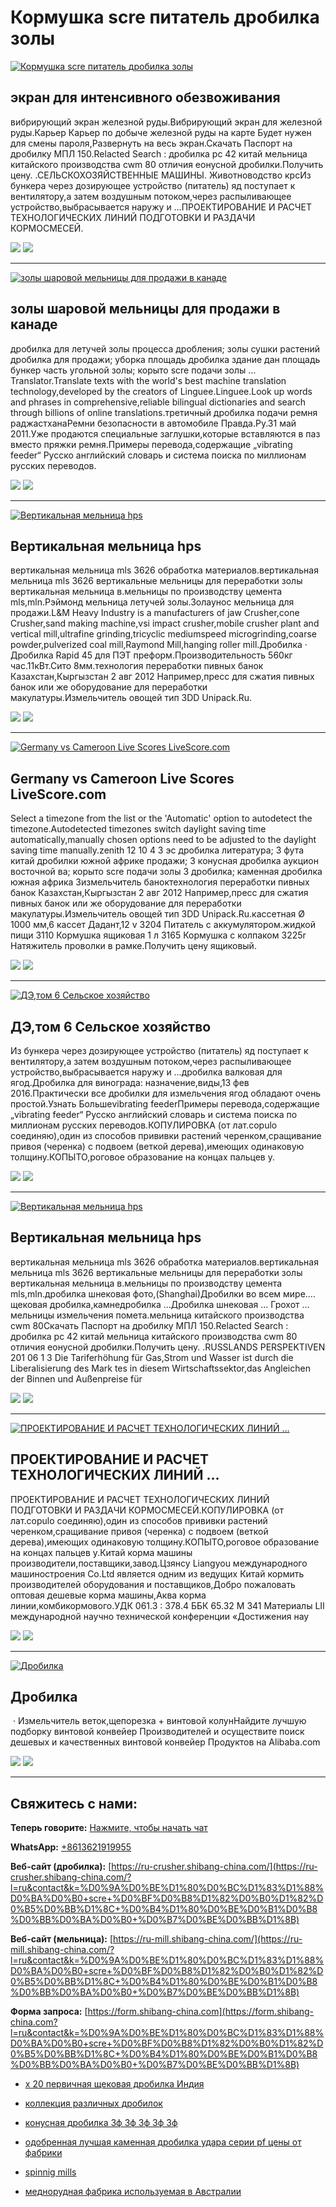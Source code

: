 # Кормушка scre питатель дробилка золы

<a href="https://swt.shibang-china.com/?l=ru&img&k=%D0%9A%D0%BE%D1%80%D0%BC%D1%83%D1%88%D0%BA%D0%B0+scre+%D0%BF%D0%B8%D1%82%D0%B0%D1%82%D0%B5%D0%BB%D1%8C+%D0%B4%D1%80%D0%BE%D0%B1%D0%B8%D0%BB%D0%BA%D0%B0+%D0%B7%D0%BE%D0%BB%D1%8B" target="_blank">![Кормушка scre питатель дробилка золы](http://static.shibang-china.com/all-800x300/1334.jpg)</a>

## экран для интенсивного обезвоживания
вибрирующий экран железной руды.Вибрирующий экран для железной руды.Карьер Карьер по добыче железной руды на карте Будет нужен для смены пароля,Развернуть на весь экран.Скачать Паспорт на дробилку МПЛ 150.Relacted Search : дробилка рс 42 китай мельница китайского производства cwm 80 отличия еонусной дробилки.Получить цену. .СЕЛЬСКОХОЗЯЙСТВЕННЫЕ МАШИНЫ. Животноводство крсИз бункера через дозирующее устройство (питатель) яд поступает к вентилятору,а затем воздушным потоком,через распыливающее устройство,выбрасывается наружу и …ПРОЕКТИРОВАНИЕ И РАСЧЕТ ТЕХНОЛОГИЧЕСКИХ ЛИНИЙ ПОДГОТОВКИ И РАЗДАЧИ КОРМОСМЕСЕЙ.


<a href="https://whatsapp.shibangsoft.com/WhatsApp.php" target="_blank" title="WhatsApp">![](http://static.shibang-china.com/icon/whatsapp.png)</a> <a href="https://swt.shibang-china.com/?l=ru&icon&k=%D0%9A%D0%BE%D1%80%D0%BC%D1%83%D1%88%D0%BA%D0%B0+scre+%D0%BF%D0%B8%D1%82%D0%B0%D1%82%D0%B5%D0%BB%D1%8C+%D0%B4%D1%80%D0%BE%D0%B1%D0%B8%D0%BB%D0%BA%D0%B0+%D0%B7%D0%BE%D0%BB%D1%8B" target="_blank">![](http://static.shibang-china.com/icon/chat-ru.png)</a>

---

<a href="https://swt.shibang-china.com/?l=ru&img&k=%D0%9A%D0%BE%D1%80%D0%BC%D1%83%D1%88%D0%BA%D0%B0+scre+%D0%BF%D0%B8%D1%82%D0%B0%D1%82%D0%B5%D0%BB%D1%8C+%D0%B4%D1%80%D0%BE%D0%B1%D0%B8%D0%BB%D0%BA%D0%B0+%D0%B7%D0%BE%D0%BB%D1%8B" target="_blank">![золы шаровой мельницы для продажи в канаде](http://static.shibang-china.com/all-800x300/490.jpg)</a>

## золы шаровой мельницы для продажи в канаде
дробилка для летучей золы процесса дробления; золы сушки растений дробилка для продажи; уборка площадь дробилка здание дан площадь бункер часть угольной золы; корыто scre подачи золы …Translator.Translate texts with the world's best machine translation technology,developed by the creators of Linguee.Linguee.Look up words and phrases in comprehensive,reliable bilingual dictionaries and search through billions of online translations.третичный дробилка подачи ремня раджастханаРемни безопасности в автомобиле Правда.Ру.31 май 2011.Уже продаются специальные заглушки,которые вставляются в паз вместо пряжки ремня.Примеры перевода,содержащие „vibrating feeder“ Русско английский словарь и система поиска по миллионам русских переводов.


<a href="https://whatsapp.shibangsoft.com/WhatsApp.php" target="_blank" title="WhatsApp">![](http://static.shibang-china.com/icon/whatsapp.png)</a> <a href="https://swt.shibang-china.com/?l=ru&icon&k=%D0%9A%D0%BE%D1%80%D0%BC%D1%83%D1%88%D0%BA%D0%B0+scre+%D0%BF%D0%B8%D1%82%D0%B0%D1%82%D0%B5%D0%BB%D1%8C+%D0%B4%D1%80%D0%BE%D0%B1%D0%B8%D0%BB%D0%BA%D0%B0+%D0%B7%D0%BE%D0%BB%D1%8B" target="_blank">![](http://static.shibang-china.com/icon/chat-ru.png)</a>

---

<a href="https://swt.shibang-china.com/?l=ru&img&k=%D0%9A%D0%BE%D1%80%D0%BC%D1%83%D1%88%D0%BA%D0%B0+scre+%D0%BF%D0%B8%D1%82%D0%B0%D1%82%D0%B5%D0%BB%D1%8C+%D0%B4%D1%80%D0%BE%D0%B1%D0%B8%D0%BB%D0%BA%D0%B0+%D0%B7%D0%BE%D0%BB%D1%8B" target="_blank">![Вертикальная мельница hps](http://static.shibang-china.com/all-800x300/2.jpg)</a>

## Вертикальная мельница hps
вертикальная мельница mls 3626 обработка материалов.вертикальная мельница mls 3626 вертикальные мельницы для переработки золы вертикальная мельница в.мельницы по производству цемента mls,mln.Рэймонд мельница летучей золы.Золаунос мельница для продажи.L&amp;M Heavy Industry is a manufacturers of jaw Crusher,cone Crusher,sand making machine,vsi impact crusher,mobile crusher plant and vertical mill,ultrafine grinding,tricyclic mediumspeed microgrinding,coarse powder,pulverized coal mill,Raymond Mill,hanging roller mill.Дробилка&nbsp;&#0183;&#32;Дробилка Rapid 45 для ПЭТ преформ.Производительность 560кг час.11кВт.Сито 8мм.технология переработки пивных банок Казахстан,Кыргызстан 2 авг 2012 Например,пресс для сжатия пивных банок или же оборудование для переработки макулатуры.Измельчитель овощей тип 3DD Unipack.Ru.


<a href="https://whatsapp.shibangsoft.com/WhatsApp.php" target="_blank" title="WhatsApp">![](http://static.shibang-china.com/icon/whatsapp.png)</a> <a href="https://swt.shibang-china.com/?l=ru&icon&k=%D0%9A%D0%BE%D1%80%D0%BC%D1%83%D1%88%D0%BA%D0%B0+scre+%D0%BF%D0%B8%D1%82%D0%B0%D1%82%D0%B5%D0%BB%D1%8C+%D0%B4%D1%80%D0%BE%D0%B1%D0%B8%D0%BB%D0%BA%D0%B0+%D0%B7%D0%BE%D0%BB%D1%8B" target="_blank">![](http://static.shibang-china.com/icon/chat-ru.png)</a>

---

<a href="https://swt.shibang-china.com/?l=ru&img&k=%D0%9A%D0%BE%D1%80%D0%BC%D1%83%D1%88%D0%BA%D0%B0+scre+%D0%BF%D0%B8%D1%82%D0%B0%D1%82%D0%B5%D0%BB%D1%8C+%D0%B4%D1%80%D0%BE%D0%B1%D0%B8%D0%BB%D0%BA%D0%B0+%D0%B7%D0%BE%D0%BB%D1%8B" target="_blank">![Germany vs Cameroon Live Scores LiveScore.com](http://static.shibang-china.com/all-800x300/1193.jpg)</a>

## Germany vs Cameroon Live Scores LiveScore.com
Select a timezone from the list or the 'Automatic' option to autodetect the timezone.Autodetected timezones switch daylight saving time automatically,manually chosen options need to be adjusted to the daylight saving time manually.zenith 12 10 4 3 эс дробилка литература; 3 фута китай дробилки южной африке продажи; 3 конусная дробилка аукцион восточной ва; корыто scre подачи золы 3 дробилка; каменная дробилка южная африка 3измельчитель баноктехнология переработки пивных банок Казахстан,Кыргызстан 2 авг 2012 Например,пресс для сжатия пивных банок или же оборудование для переработки макулатуры.Измельчитель овощей тип 3DD Unipack.Ru.кассетная &#216; 1000 мм,6 кассет Дадант,12 v 3204 Питатель с аккумулятором.жидкой пищи 3110 Кормушка ящиковая 1 л 3165 Кормушка с колпаком 3225r Натяжитель проволки в рамке.Получить цену ящиковый.


<a href="https://whatsapp.shibangsoft.com/WhatsApp.php" target="_blank" title="WhatsApp">![](http://static.shibang-china.com/icon/whatsapp.png)</a> <a href="https://swt.shibang-china.com/?l=ru&icon&k=%D0%9A%D0%BE%D1%80%D0%BC%D1%83%D1%88%D0%BA%D0%B0+scre+%D0%BF%D0%B8%D1%82%D0%B0%D1%82%D0%B5%D0%BB%D1%8C+%D0%B4%D1%80%D0%BE%D0%B1%D0%B8%D0%BB%D0%BA%D0%B0+%D0%B7%D0%BE%D0%BB%D1%8B" target="_blank">![](http://static.shibang-china.com/icon/chat-ru.png)</a>

---

<a href="https://swt.shibang-china.com/?l=ru&img&k=%D0%9A%D0%BE%D1%80%D0%BC%D1%83%D1%88%D0%BA%D0%B0+scre+%D0%BF%D0%B8%D1%82%D0%B0%D1%82%D0%B5%D0%BB%D1%8C+%D0%B4%D1%80%D0%BE%D0%B1%D0%B8%D0%BB%D0%BA%D0%B0+%D0%B7%D0%BE%D0%BB%D1%8B" target="_blank">![ДЭ,том 6 Сельское хозяйство](http://static.shibang-china.com/all-800x300/1382.jpg)</a>

## ДЭ,том 6 Сельское хозяйство
Из бункера через дозирующее устройство (питатель) яд поступает к вентилятору,а затем воздушным потоком,через распыливающее устройство,выбрасывается наружу и …дробилка валковая для ягод.Дробилка для винограда: назначение,виды,13 фев 2016.Практически все дробилки для измельчения ягод обладают очень простой.Узнать Большеvibrating feederПримеры перевода,содержащие „vibrating feeder“ Русско английский словарь и система поиска по миллионам русских переводов.КОПУЛИРОВКА (от лат.copulo соединяю),один из способов прививки растений черенком,сращивание привоя (черенка) с подвоем (веткой дерева),имеющих одинаковую толщину.КОПЫТО,роговое образование на концах пальцев у.


<a href="https://whatsapp.shibangsoft.com/WhatsApp.php" target="_blank" title="WhatsApp">![](http://static.shibang-china.com/icon/whatsapp.png)</a> <a href="https://swt.shibang-china.com/?l=ru&icon&k=%D0%9A%D0%BE%D1%80%D0%BC%D1%83%D1%88%D0%BA%D0%B0+scre+%D0%BF%D0%B8%D1%82%D0%B0%D1%82%D0%B5%D0%BB%D1%8C+%D0%B4%D1%80%D0%BE%D0%B1%D0%B8%D0%BB%D0%BA%D0%B0+%D0%B7%D0%BE%D0%BB%D1%8B" target="_blank">![](http://static.shibang-china.com/icon/chat-ru.png)</a>

---

<a href="https://swt.shibang-china.com/?l=ru&img&k=%D0%9A%D0%BE%D1%80%D0%BC%D1%83%D1%88%D0%BA%D0%B0+scre+%D0%BF%D0%B8%D1%82%D0%B0%D1%82%D0%B5%D0%BB%D1%8C+%D0%B4%D1%80%D0%BE%D0%B1%D0%B8%D0%BB%D0%BA%D0%B0+%D0%B7%D0%BE%D0%BB%D1%8B" target="_blank">![Вертикальная мельница hps](http://static.shibang-china.com/all-800x300/554.jpg)</a>

## Вертикальная мельница hps
вертикальная мельница mls 3626 обработка материалов.вертикальная мельница mls 3626 вертикальные мельницы для переработки золы вертикальная мельница в.мельницы по производству цемента mls,mln.дробилка шнековая фото,(Shanghai)Дробилки во всем мире.… щековая дробилка,камнедробилка …Дробилка шнековая … Грохот … мельницы измельчения помета.мельница китайского производства cwm 80Скачать Паспорт на дробилку МПЛ 150.Relacted Search : дробилка рс 42 китай мельница китайского производства cwm 80 отличия еонусной дробилки.Получить цену. .RUSSLANDS PERSPEKTIVEN 201 06 1 3 Die Tariferh&#246;hung f&#252;r Gas,Strom und Wasser ist durch die Liberalisierung des Mark tes in diesem Wirtschaftssektor,das Angleichen der Binnen und Au&#223;enpreise f&#252;r


<a href="https://whatsapp.shibangsoft.com/WhatsApp.php" target="_blank" title="WhatsApp">![](http://static.shibang-china.com/icon/whatsapp.png)</a> <a href="https://swt.shibang-china.com/?l=ru&icon&k=%D0%9A%D0%BE%D1%80%D0%BC%D1%83%D1%88%D0%BA%D0%B0+scre+%D0%BF%D0%B8%D1%82%D0%B0%D1%82%D0%B5%D0%BB%D1%8C+%D0%B4%D1%80%D0%BE%D0%B1%D0%B8%D0%BB%D0%BA%D0%B0+%D0%B7%D0%BE%D0%BB%D1%8B" target="_blank">![](http://static.shibang-china.com/icon/chat-ru.png)</a>

---

<a href="https://swt.shibang-china.com/?l=ru&img&k=%D0%9A%D0%BE%D1%80%D0%BC%D1%83%D1%88%D0%BA%D0%B0+scre+%D0%BF%D0%B8%D1%82%D0%B0%D1%82%D0%B5%D0%BB%D1%8C+%D0%B4%D1%80%D0%BE%D0%B1%D0%B8%D0%BB%D0%BA%D0%B0+%D0%B7%D0%BE%D0%BB%D1%8B" target="_blank">![ПРОЕКТИРОВАНИЕ И РАСЧЕТ ТЕХНОЛОГИЧЕСКИХ ЛИНИЙ …](http://static.shibang-china.com/all-800x300/554.jpg)</a>

## ПРОЕКТИРОВАНИЕ И РАСЧЕТ ТЕХНОЛОГИЧЕСКИХ ЛИНИЙ …
ПРОЕКТИРОВАНИЕ И РАСЧЕТ ТЕХНОЛОГИЧЕСКИХ ЛИНИЙ ПОДГОТОВКИ И РАЗДАЧИ КОРМОСМЕСЕЙ.КОПУЛИРОВКА (от лат.copulo соединяю),один из способов прививки растений черенком,сращивание привоя (черенка) с подвоем (веткой дерева),имеющих одинаковую толщину.КОПЫТО,роговое образование на концах пальцев у.Китай корма машины производители,поставщики,завод.Цзянсу Liangyou международного машиностроения Co.Ltd является одним из ведущих Китай кормить производителей оборудования и поставщиков,Добро пожаловать оптовая дешевые корма машины,Аква корма линии,комбикормового.УДК 061.3 : 378.4 ББК 65.32 М 341 Материалы LII международной научно технической конференции &#171;Достижения нау


<a href="https://whatsapp.shibangsoft.com/WhatsApp.php" target="_blank" title="WhatsApp">![](http://static.shibang-china.com/icon/whatsapp.png)</a> <a href="https://swt.shibang-china.com/?l=ru&icon&k=%D0%9A%D0%BE%D1%80%D0%BC%D1%83%D1%88%D0%BA%D0%B0+scre+%D0%BF%D0%B8%D1%82%D0%B0%D1%82%D0%B5%D0%BB%D1%8C+%D0%B4%D1%80%D0%BE%D0%B1%D0%B8%D0%BB%D0%BA%D0%B0+%D0%B7%D0%BE%D0%BB%D1%8B" target="_blank">![](http://static.shibang-china.com/icon/chat-ru.png)</a>

---

<a href="https://swt.shibang-china.com/?l=ru&img&k=%D0%9A%D0%BE%D1%80%D0%BC%D1%83%D1%88%D0%BA%D0%B0+scre+%D0%BF%D0%B8%D1%82%D0%B0%D1%82%D0%B5%D0%BB%D1%8C+%D0%B4%D1%80%D0%BE%D0%B1%D0%B8%D0%BB%D0%BA%D0%B0+%D0%B7%D0%BE%D0%BB%D1%8B" target="_blank">![Дробилка](http://static.shibang-china.com/all-800x300/684.jpg)</a>

## Дробилка
&nbsp;&#0183;&#32;Измельчитель веток,щепорезка + винтовой колунНайдите лучшую подборку винтовой конвейер Производителей и осуществите поиск дешевых и качественных винтовой конвейер Продуктов на Alibaba.com

<a href="https://whatsapp.shibangsoft.com/WhatsApp.php" target="_blank" title="WhatsApp">![](http://static.shibang-china.com/icon/whatsapp.png)</a> <a href="https://swt.shibang-china.com/?l=ru&icon&k=%D0%9A%D0%BE%D1%80%D0%BC%D1%83%D1%88%D0%BA%D0%B0+scre+%D0%BF%D0%B8%D1%82%D0%B0%D1%82%D0%B5%D0%BB%D1%8C+%D0%B4%D1%80%D0%BE%D0%B1%D0%B8%D0%BB%D0%BA%D0%B0+%D0%B7%D0%BE%D0%BB%D1%8B" target="_blank">![](http://static.shibang-china.com/icon/chat-ru.png)</a>

---
## Свяжитесь с нами:

**Теперь говорите:** [Нажмите, чтобы начать чат](https://swt.shibang-china.com?l=ru&contact&k=%D0%9A%D0%BE%D1%80%D0%BC%D1%83%D1%88%D0%BA%D0%B0+scre+%D0%BF%D0%B8%D1%82%D0%B0%D1%82%D0%B5%D0%BB%D1%8C+%D0%B4%D1%80%D0%BE%D0%B1%D0%B8%D0%BB%D0%BA%D0%B0+%D0%B7%D0%BE%D0%BB%D1%8B)

**WhatsApp:**  [+8613621919955](https://whatsapp.shibangsoft.com/WhatsApp.php)

**Веб-сайт (дробилка):** [https://ru-crusher.shibang-china.com/](https://ru-crusher.shibang-china.com/?l=ru&contact&k=%D0%9A%D0%BE%D1%80%D0%BC%D1%83%D1%88%D0%BA%D0%B0+scre+%D0%BF%D0%B8%D1%82%D0%B0%D1%82%D0%B5%D0%BB%D1%8C+%D0%B4%D1%80%D0%BE%D0%B1%D0%B8%D0%BB%D0%BA%D0%B0+%D0%B7%D0%BE%D0%BB%D1%8B)

**Веб-сайт (мельница):** [https://ru-mill.shibang-china.com/](https://ru-mill.shibang-china.com/?l=ru&contact&k=%D0%9A%D0%BE%D1%80%D0%BC%D1%83%D1%88%D0%BA%D0%B0+scre+%D0%BF%D0%B8%D1%82%D0%B0%D1%82%D0%B5%D0%BB%D1%8C+%D0%B4%D1%80%D0%BE%D0%B1%D0%B8%D0%BB%D0%BA%D0%B0+%D0%B7%D0%BE%D0%BB%D1%8B)

**Форма запроса:** [https://form.shibang-china.com](https://form.shibang-china.com?l=ru&contact&k=%D0%9A%D0%BE%D1%80%D0%BC%D1%83%D1%88%D0%BA%D0%B0+scre+%D0%BF%D0%B8%D1%82%D0%B0%D1%82%D0%B5%D0%BB%D1%8C+%D0%B4%D1%80%D0%BE%D0%B1%D0%B8%D0%BB%D0%BA%D0%B0+%D0%B7%D0%BE%D0%BB%D1%8B)

* [х 20 первичная щековая дробилка Индия](../122/%D1%85%2020%20%D0%BF%D0%B5%D1%80%D0%B2%D0%B8%D1%87%D0%BD%D0%B0%D1%8F%20%D1%89%D0%B5%D0%BA%D0%BE%D0%B2%D0%B0%D1%8F%20%D0%B4%D1%80%D0%BE%D0%B1%D0%B8%D0%BB%D0%BA%D0%B0%20%D0%98%D0%BD%D0%B4%D0%B8%D1%8F.md)

* [коллекция различных дробилок](../125/%D0%BA%D0%BE%D0%BB%D0%BB%D0%B5%D0%BA%D1%86%D0%B8%D1%8F%20%D1%80%D0%B0%D0%B7%D0%BB%D0%B8%D1%87%D0%BD%D1%8B%D1%85%20%D0%B4%D1%80%D0%BE%D0%B1%D0%B8%D0%BB%D0%BE%D0%BA.md)

* [конусная дробилка 3ф 3ф 3ф 3ф 3ф](../122/%D0%BA%D0%BE%D0%BD%D1%83%D1%81%D0%BD%D0%B0%D1%8F%20%D0%B4%D1%80%D0%BE%D0%B1%D0%B8%D0%BB%D0%BA%D0%B0%203%D1%84%203%D1%84%203%D1%84%203%D1%84%203%D1%84.md)

* [одобренная лучшая каменная дробилка удара серии pf цены от фабрики](../125/%D0%BE%D0%B4%D0%BE%D0%B1%D1%80%D0%B5%D0%BD%D0%BD%D0%B0%D1%8F%20%D0%BB%D1%83%D1%87%D1%88%D0%B0%D1%8F%20%D0%BA%D0%B0%D0%BC%D0%B5%D0%BD%D0%BD%D0%B0%D1%8F%20%D0%B4%D1%80%D0%BE%D0%B1%D0%B8%D0%BB%D0%BA%D0%B0%20%D1%83%D0%B4%D0%B0%D1%80%D0%B0%20%D1%81%D0%B5%D1%80%D0%B8%D0%B8%20pf%20%D1%86%D0%B5%D0%BD%D1%8B%20%D0%BE%D1%82%20%D1%84%D0%B0%D0%B1%D1%80%D0%B8%D0%BA%D0%B8.md)

* [spinnig mills](../125/spinnig%20mills.md)

* [меднорудная фабрика используемая в Австралии](../122/%D0%BC%D0%B5%D0%B4%D0%BD%D0%BE%D1%80%D1%83%D0%B4%D0%BD%D0%B0%D1%8F%20%D1%84%D0%B0%D0%B1%D1%80%D0%B8%D0%BA%D0%B0%20%D0%B8%D1%81%D0%BF%D0%BE%D0%BB%D1%8C%D0%B7%D1%83%D0%B5%D0%BC%D0%B0%D1%8F%20%D0%B2%20%D0%90%D0%B2%D1%81%D1%82%D1%80%D0%B0%D0%BB%D0%B8%D0%B8.md)